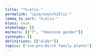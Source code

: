 ```yaml
---
title: "*h₂élis-"
permalink: "/pie/noun/h2élis-"
lemma_to_sort: "h₂elis-"
klass: noun
etymology: []
markers: [["f", "feminine gender"]]
synonyms: []
definitions: [["alder"]]
topics: ["ine-pro:Birch family plants"]
---
```


